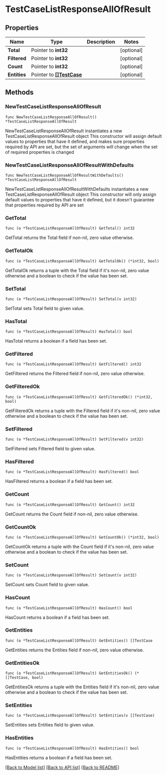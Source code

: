 # TestCaseListResponseAllOfResult

## Properties

Name | Type | Description | Notes
------------ | ------------- | ------------- | -------------
**Total** | Pointer to **int32** |  | [optional] 
**Filtered** | Pointer to **int32** |  | [optional] 
**Count** | Pointer to **int32** |  | [optional] 
**Entities** | Pointer to [**[]TestCase**](TestCase.md) |  | [optional] 

## Methods

### NewTestCaseListResponseAllOfResult

`func NewTestCaseListResponseAllOfResult() *TestCaseListResponseAllOfResult`

NewTestCaseListResponseAllOfResult instantiates a new TestCaseListResponseAllOfResult object
This constructor will assign default values to properties that have it defined,
and makes sure properties required by API are set, but the set of arguments
will change when the set of required properties is changed

### NewTestCaseListResponseAllOfResultWithDefaults

`func NewTestCaseListResponseAllOfResultWithDefaults() *TestCaseListResponseAllOfResult`

NewTestCaseListResponseAllOfResultWithDefaults instantiates a new TestCaseListResponseAllOfResult object
This constructor will only assign default values to properties that have it defined,
but it doesn't guarantee that properties required by API are set

### GetTotal

`func (o *TestCaseListResponseAllOfResult) GetTotal() int32`

GetTotal returns the Total field if non-nil, zero value otherwise.

### GetTotalOk

`func (o *TestCaseListResponseAllOfResult) GetTotalOk() (*int32, bool)`

GetTotalOk returns a tuple with the Total field if it's non-nil, zero value otherwise
and a boolean to check if the value has been set.

### SetTotal

`func (o *TestCaseListResponseAllOfResult) SetTotal(v int32)`

SetTotal sets Total field to given value.

### HasTotal

`func (o *TestCaseListResponseAllOfResult) HasTotal() bool`

HasTotal returns a boolean if a field has been set.

### GetFiltered

`func (o *TestCaseListResponseAllOfResult) GetFiltered() int32`

GetFiltered returns the Filtered field if non-nil, zero value otherwise.

### GetFilteredOk

`func (o *TestCaseListResponseAllOfResult) GetFilteredOk() (*int32, bool)`

GetFilteredOk returns a tuple with the Filtered field if it's non-nil, zero value otherwise
and a boolean to check if the value has been set.

### SetFiltered

`func (o *TestCaseListResponseAllOfResult) SetFiltered(v int32)`

SetFiltered sets Filtered field to given value.

### HasFiltered

`func (o *TestCaseListResponseAllOfResult) HasFiltered() bool`

HasFiltered returns a boolean if a field has been set.

### GetCount

`func (o *TestCaseListResponseAllOfResult) GetCount() int32`

GetCount returns the Count field if non-nil, zero value otherwise.

### GetCountOk

`func (o *TestCaseListResponseAllOfResult) GetCountOk() (*int32, bool)`

GetCountOk returns a tuple with the Count field if it's non-nil, zero value otherwise
and a boolean to check if the value has been set.

### SetCount

`func (o *TestCaseListResponseAllOfResult) SetCount(v int32)`

SetCount sets Count field to given value.

### HasCount

`func (o *TestCaseListResponseAllOfResult) HasCount() bool`

HasCount returns a boolean if a field has been set.

### GetEntities

`func (o *TestCaseListResponseAllOfResult) GetEntities() []TestCase`

GetEntities returns the Entities field if non-nil, zero value otherwise.

### GetEntitiesOk

`func (o *TestCaseListResponseAllOfResult) GetEntitiesOk() (*[]TestCase, bool)`

GetEntitiesOk returns a tuple with the Entities field if it's non-nil, zero value otherwise
and a boolean to check if the value has been set.

### SetEntities

`func (o *TestCaseListResponseAllOfResult) SetEntities(v []TestCase)`

SetEntities sets Entities field to given value.

### HasEntities

`func (o *TestCaseListResponseAllOfResult) HasEntities() bool`

HasEntities returns a boolean if a field has been set.


[[Back to Model list]](../README.md#documentation-for-models) [[Back to API list]](../README.md#documentation-for-api-endpoints) [[Back to README]](../README.md)


